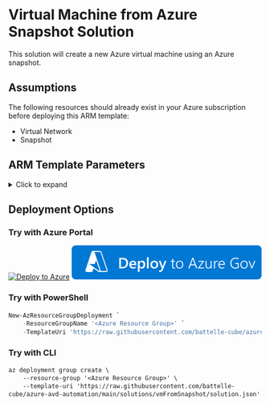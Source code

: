 # Virtual Machine from Azure Snapshot Solution

This solution will create a new Azure virtual machine using an Azure snapshot.

## Assumptions

The following resources should already exist in your Azure subscription before deploying this ARM template:

- Virtual Network
- Snapshot

## ARM Template Parameters

<details>
<summary>Click to expand</summary>

- **DiskSku**: The disk sku for the virtual machine operating system disk.
- **HyperVGeneration**: The HyperV generation of the virtual machine.
- **LicenseType**: The license type or hybrid use benefit for the virtual machine operating system.
- **Location**: The deployment location for all the resources in this template.
- **OsType**: The operating system type for the virtual machine.
- **PublicIpAddress**: This setting determines whether a Public IP Address will be deployed.
- **SnapshotResourceId**: The resource ID of the snapshot for the virtual machine.
- **SubnetName**: The name of the subnet for virtual machine's network interface.
- **ResourceNameSuffix**: The suffix for all the names of resources that are deployed with this template.
- **VirtualMachineSize**: The size or sku for the virtual machine.
- **VnetName**: The name of the virtual network for the virtual machine's network interface.
- **VnetResourceGroupName**: The resource group name of the virtual network for the virtual machine's network interface.

</details>

## Deployment Options

### Try with Azure Portal

[![Deploy to Azure](https://aka.ms/deploytoazurebutton)](https://portal.azure.com/#create/Microsoft.Template/uri/https%3A%2F%2Fraw.githubusercontent.com%2Fjamasten%2FAzure%2Fmaster%2Fsolutions%2FvmFromSnapshot%2Fsolution.json)
[![Deploy to Azure Gov](https://raw.githubusercontent.com/Azure/azure-quickstart-templates/master/1-CONTRIBUTION-GUIDE/images/deploytoazuregov.svg?sanitize=true)](https://portal.azure.us/#create/Microsoft.Template/uri/https%3A%2F%2Fraw.githubusercontent.com%2Fjamasten%2FAzure%2Fmaster%2Fsolutions%2FvmFromSnapshot%2Fsolution.json)

### Try with PowerShell

```powershell
New-AzResourceGroupDeployment `
    -ResourceGroupName '<Azure Resource Group>' `
    -TemplateUri 'https://raw.githubusercontent.com/battelle-cube/azure-avd-automation/main/solutions/vmFromSnapshot/solution.json'
```

### Try with CLI

````cli
az deployment group create \
    --resource-group '<Azure Resource Group>' \
    --template-uri 'https://raw.githubusercontent.com/battelle-cube/azure-avd-automation/main/solutions/vmFromSnapshot/solution.json'
````
